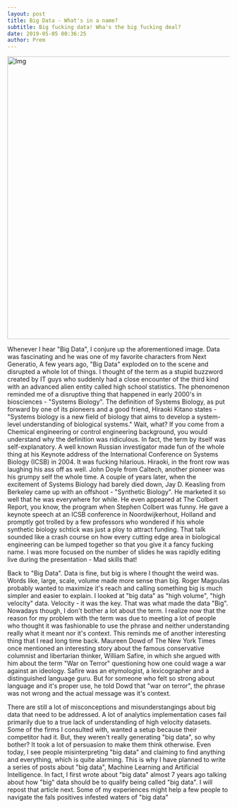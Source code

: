 ```yaml
---
layout: post
title: Big Data - What's in a name?
subtitle: Big fucking data! Wha's the big fucking deal?
date: 2019-05-05 00:36:25
author: Prem
---
```


<div class="block">
          <left><img src="{{ site.baseurl }}/img/bigdata.png" alt="Img" style="width:640px;"/></left>
          </div>

Whenever I hear "Big Data", I conjure up the aforementioned image. Data was fascinating and he was one of my favorite characters from Next Generatio, A few years ago, "Big Data" exploded on to the scene and disrupted a whole lot of things. I thought of the term as a stupid buzzword created by IT guys who suddenly had a close encounter of the third kind with an advanced alien entity called high school statistics. The phenomenon reminded me of a disruptive thing that happened in early 2000's in biosciences - "Systems Biology". The definition of Systems Biology, as put forward by one of its pioneers and a good friend, Hiraoki Kitano states - "Systems biology is a new field of biology that aims to develop a system-level understanding of biological systems." Wait, what? If you come from a Chemical engineering or control engineering background, you would understand why the definition was ridiculous. In fact, the term by itself was self-explanatory. A well known Russian investigator made fun of the whole thing at his Keynote address of the International Conference on Systems Biology (ICSB) in 2004. It was fucking hilarious. Hiraoki, in the front row was laughing his ass off as well. John Doyle from Caltech, another pioneer was his grumpy self the whole time. A couple of years later, when the excitement of Systems Biology had barely died down, Jay D. Keasling from Berkeley came up with an offshoot - "Synthetic Biology". He marketed it so well that he was everywhere for while. He even appeared at The Colbert Report, you know, the program when Stephen Colbert was funny. He gave a keynote speech at an ICSB conference in Noordwijkerhout, Holland and promptly got trolled by a few professors who wondered if his whole synthetic biology schtick was just a ploy to attract funding. That talk sounded like a crash course on how every cutting edge area in biological engineering can be lumped together so that you give it a fancy fucking name. I was more focused on the number of slides he was rapidly editing live during the presentation - Mad skills that!

Back to "Big Data". Data is fine, but big is where I thought the weird was. Words like, large, scale, volume made more sense than big. Roger Magoulas probably wanted to maximize it's reach and calling something big is much simpler and easier to explain. I looked at "big data" as "high volume", "high velocity" data. Velocity - it was the key. That was what made the data "Big". Nowadays though, I don't bother a lot about the term. I realize now that the reason for my problem with the term was due to meeting a lot of people who thought it was fashionable to use the phrase and neither understanding really what it meant nor it's context. This reminds me of another interesting thing that I read long time back. Maureen Dowd of The New York Times once mentioned an interesting story about the famous conservative columnist and libertarian thinker, William Safire, in which she argued with him about the term "War on Terror" questioning how one could wage a war against an ideology. Safire was an etymologist, a lexicographer and a distinguished language guru. But for someone who felt so strong about language and it's proper use, he told Dowd that "war on terror", the phrase was not wrong and the actual message was it's context.

There are still a lot of misconceptions and misunderstangings about big data that need to be addressed. A lot of analytics implementation cases fail primarily due to a true lack of understanding of high velocity datasets. Some of the firms I consulted with, wanted a setup because their competitor had it. But, they weren't really generating "big data", so why bother? It took a lot of persuasion to make them think otherwise. Even today, I see people misinterpreting "big data" and claiming to find anything and everything, which is quite alarming. This is why I have planned to write a series of posts about "big data", Machine Learning and Artificial Intelligence. In fact, I first wrote about "big data" almost 7 years ago talking about how "big" data should be to qualify being called "big data". I will repost that article next. Some of my experiences might help a few people to navigate the fals positives infested waters of "big data"

